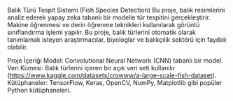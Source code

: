 Balık Türü Tespit Sistemi (Fish Species Detection)
Bu proje, balık resimlerini analiz ederek yapay zeka tabanlı bir modelle tür tespitini gerçekleştirir. Makine öğrenmesi ve derin öğrenme teknikleri kullanılarak görüntü sınıflandırma işlemi yapılır. Bu proje, balık türlerini otomatik olarak tanımlamak isteyen araştırmacılar, biyologlar ve balıkçılık sektörü için faydalı olabilir.

Proje İçeriği
Model: Convolutional Neural Network (CNN) tabanlı bir model. <br>
Veri Kümesi: Balık türlerini içeren bir açık veri seti kullanılır (https://www.kaggle.com/datasets/crowww/a-large-scale-fish-dataset). <br>
Kütüphaneler: TensorFlow, Keras, OpenCV, NumPy, Matplotlib gibi popüler Python kütüphaneleri.
